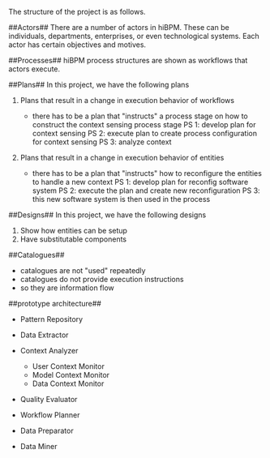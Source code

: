 The structure of the project is as follows.

##Actors##
There are a number of actors in hiBPM. These can be individuals, departments, enterprises, or even technological systems. Each actor has certain objectives and motives.


##Processes##
hiBPM process structures are shown as workflows that actors execute.


##Plans##
In this project, we have the following plans

1. Plans that result in a change in execution behavior of workflows
    - there has to be a plan that "instructs" a process stage on how to construct the context sensing process stage
       PS 1: develop plan for context sensing
       PS 2: execute plan to create process configuration for context sensing
       PS 3: analyze context

2. Plans that result in a change in execution behavior of entities
    - there has to be a plan that "instructs" how to reconfigure the entities to handle a new context
       PS 1: develop plan for reconfig software system
       PS 2: execute the plan and create new reconfiguration
       PS 3: this new software system is then used in the process


##Designs##
In this project, we have the following designs

1. Show how entities can be setup
2. Have substitutable components


##Catalogues##
 - catalogues are not "used" repeatedly
 - catalogues do not provide execution instructions
 - so they are information flow


##prototype architecture##
 - Pattern Repository
 - Data Extractor

 - Context Analyzer
   - User Context Monitor
   - Model Context Monitor
   - Data Context Monitor

 - Quality Evaluator
 - Workflow Planner
 - Data Preparator

 - Data Miner 